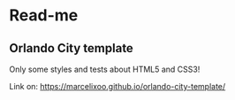 <h1>Read-me</h1>
<h2>Orlando City template</h2>

 Only some styles and tests about HTML5 and CSS3! 

Link on: https://marcelixoo.github.io/orlando-city-template/ 
